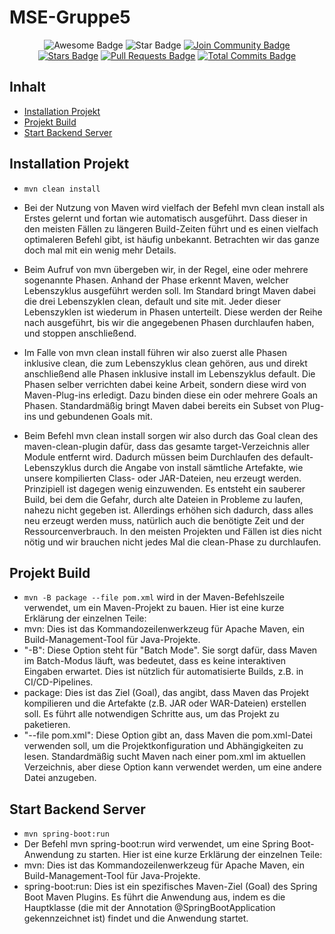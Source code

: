 # MSE-Gruppe5
<div align="center">
<img src="https://cdn.rawgit.com/sindresorhus/awesome/d7305f38d29fed78fa85652e3a63e154dd8e8829/media/badge.svg" alt="Awesome Badge"/>
<img src="https://img.shields.io/static/v1?label=%F0%9F%8C%9F&message=If%20Useful&style=style=flat&color=BC4E99" alt="Star Badge"/>
<a href="https://discord.gg/D98cKTzd"><img src="https://img.shields.io/discord/1032643348026109992.svg?style=flat&label=Join%20Community&color=7289DA" alt="Join Community Badge"/></a>
<br>
<a href="https://github.com/vananhnt994/eVoting-de/stargazers"><img src="https://img.shields.io/github/stars/vananhnt994/eVoting-de" alt="Stars Badge"/></a>
<a href="https://github.com/vananhnt994/eVoting-de/pulls"><img src="https://img.shields.io/github/issues-pr/vananhnt994/eVoting-de" alt="Pull Requests Badge"/></a>
<a href="https://github.com/vananhnt994/eVoting-de/commits"><img src="https://img.shields.io/github/commit-activity/t/vananhnt994/eVoting-de" alt="Total Commits Badge"/></a>

</div>


## Inhalt
- [Installation Projekt](#installation-projekt) 
- [Projekt Build](#projekt-build)
- [Start Backend Server](#start-backend-server)


## Installation Projekt
- `mvn clean install`
- Bei der Nutzung von Maven wird vielfach der Befehl mvn clean install als Erstes gelernt und fortan wie automatisch ausgeführt. Dass dieser in den meisten Fällen zu längeren Build-Zeiten führt und es einen vielfach optimaleren Befehl gibt, ist häufig unbekannt. Betrachten wir das ganze doch mal mit ein wenig mehr Details.

- Beim Aufruf von mvn übergeben wir, in der Regel, eine oder mehrere sogenannte Phasen. Anhand der Phase erkennt Maven, welcher Lebenszyklus ausgeführt werden soll. Im Standard bringt Maven dabei die drei Lebenszyklen clean, default und site mit. Jeder dieser Lebenszyklen ist wiederum in Phasen unterteilt. Diese werden der Reihe nach ausgeführt, bis wir die angegebenen Phasen durchlaufen haben, und stoppen anschließend.

- Im Falle von mvn clean install führen wir also zuerst alle Phasen inklusive clean, die zum Lebenszyklus clean gehören, aus und direkt anschließend alle Phasen inklusive install im Lebenszyklus default. Die Phasen selber verrichten dabei keine Arbeit, sondern diese wird von Maven-Plug-ins erledigt. Dazu binden diese ein oder mehrere Goals an Phasen. Standardmäßig bringt Maven dabei bereits ein Subset von Plug-ins und gebundenen Goals mit.

- Beim Befehl mvn clean install sorgen wir also durch das Goal clean des maven-clean-plugin dafür, dass das gesamte target-Verzeichnis aller Module entfernt wird. Dadurch müssen beim Durchlaufen des default-Lebenszyklus durch die Angabe von install sämtliche Artefakte, wie unsere kompilierten Class- oder JAR-Dateien, neu erzeugt werden. Prinzipiell ist dagegen wenig einzuwenden. Es entsteht ein sauberer Build, bei dem die Gefahr, durch alte Dateien in Probleme zu laufen, nahezu nicht gegeben ist. Allerdings erhöhen sich dadurch, dass alles neu erzeugt werden muss, natürlich auch die benötigte Zeit und der Ressourcenverbrauch. In den meisten Projekten und Fällen ist dies nicht nötig und wir brauchen nicht jedes Mal die clean-Phase zu durchlaufen.

## Projekt Build
- `mvn -B package --file pom.xml` wird in der Maven-Befehlszeile verwendet, um ein Maven-Projekt zu bauen. Hier ist eine kurze Erklärung der einzelnen Teile:
- mvn: Dies ist das Kommandozeilenwerkzeug für Apache Maven, ein Build-Management-Tool für Java-Projekte.
- "-B": Diese Option steht für "Batch Mode". Sie sorgt dafür, dass Maven im Batch-Modus läuft, was bedeutet, dass es keine interaktiven Eingaben erwartet. Dies ist nützlich für automatisierte Builds, z.B. in CI/CD-Pipelines.
- package: Dies ist das Ziel (Goal), das angibt, dass Maven das Projekt kompilieren und die Artefakte (z.B. JAR oder WAR-Dateien) erstellen soll. Es führt alle notwendigen Schritte aus, um das Projekt zu paketieren.
- "--file pom.xml": Diese Option gibt an, dass Maven die pom.xml-Datei verwenden soll, um die Projektkonfiguration und Abhängigkeiten zu lesen. Standardmäßig sucht Maven nach einer pom.xml im aktuellen Verzeichnis, aber diese Option kann verwendet werden, um eine andere Datei anzugeben.

## Start Backend Server 
- `mvn spring-boot:run`
- Der Befehl mvn spring-boot:run wird verwendet, um eine Spring Boot-Anwendung zu starten. Hier ist eine kurze Erklärung der einzelnen Teile:
- mvn: Dies ist das Kommandozeilenwerkzeug für Apache Maven, ein Build-Management-Tool für Java-Projekte.
- spring-boot:run: Dies ist ein spezifisches Maven-Ziel (Goal) des Spring Boot Maven Plugins. Es führt die Anwendung aus, indem es die Hauptklasse (die mit der Annotation @SpringBootApplication gekennzeichnet ist) findet und die Anwendung startet.
